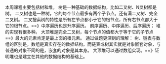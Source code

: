 本周课程主要包括树和堆。
树是一种基础的数据结构，比如二叉树、N叉树都是树。
二叉树也是一种树，它的每个节点最多有两个子节点。还有满二叉树、完全二叉树。
二叉搜索树的特性是所有左节点都小于它的根节点，所有右节点都大于它的根节点。==》中序遍历也是升序遍历。
前序遍历、中序遍历、后序遍历；
堆的实现有很多种。
大顶堆是完全二叉树，每个节点的值都大于等于它的子节点==》最大的元素肯定是最上面的根元素。
通过做题更深刻的理解：
树、链表与数组的区别是，数组是真实存在的数据结构。而链表或树其实就是对象嵌套对象，与普通的对象不同的是，嵌套的对象是其本身。
大顶堆可以通过数组实现。==》证明堆也是建立在其他的数据结构的基础上。